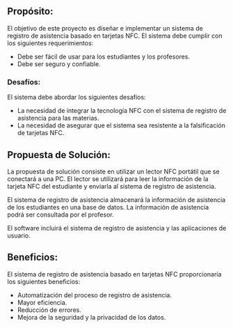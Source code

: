 ## Propósito:

El objetivo de este proyecto es diseñar e implementar un sistema de registro de asistencia basado en tarjetas NFC. El sistema debe cumplir con los siguientes requerimientos:

- Debe ser fácil de usar para los estudiantes y los profesores.
- Debe ser seguro y confiable.


### Desafíos:

El sistema debe abordar los siguientes desafíos:

- La necesidad de integrar la tecnología NFC con el sistema de registro de asistencia para las materias.
- La necesidad de asegurar que el sistema sea resistente a la falsificación de tarjetas NFC.

## Propuesta de Solución:

La propuesta de solución consiste en utilizar un lector NFC portátil que se conectará a una PC. El lector se utilizará para leer la información de la tarjeta NFC del estudiante y enviarla al sistema de registro de asistencia.

El sistema de registro de asistencia almacenará la información de asistencia de los estudiantes en una base de datos. La información de asistencia podrá ser consultada por el profesor.

El software incluirá el sistema de registro de asistencia y las aplicaciones de usuario.

## Beneficios:

El sistema de registro de asistencia basado en tarjetas NFC proporcionaría los siguientes beneficios:

- Automatización del proceso de registro de asistencia.
- Mayor eficiencia.
- Reducción de errores.
- Mejora de la seguridad y la privacidad de los datos.
